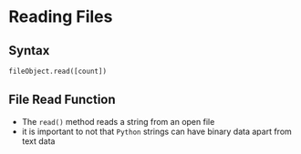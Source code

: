 # Reading Files

## Syntax

```python
fileObject.read([count])
```

## File Read Function

- The `read()` method reads a string from an open file
- it is important to not that `Python` strings can have binary data apart from text data
